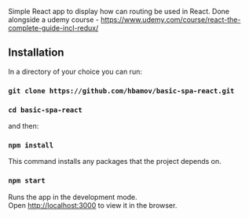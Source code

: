 Simple React app to display how can routing be used in React.
Done alongside a udemy course - https://www.udemy.com/course/react-the-complete-guide-incl-redux/


## Installation

In a directory of your choice you can run:

### `git clone https://github.com/hbamov/basic-spa-react.git`

### `cd basic-spa-react`

and then:

### `npm install`

This command installs any packages that the project depends on.

### `npm start`

Runs the app in the development mode.<br />
Open [http://localhost:3000](http://localhost:3000) to view it in the browser.
